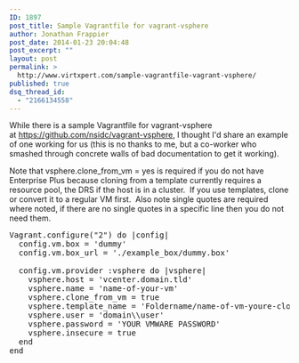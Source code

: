```yaml
---
ID: 1897
post_title: Sample Vagrantfile for vagrant-vsphere
author: Jonathan Frappier
post_date: 2014-01-23 20:04:48
post_excerpt: ""
layout: post
permalink: >
  http://www.virtxpert.com/sample-vagrantfile-vagrant-vsphere/
published: true
dsq_thread_id:
  - "2166134558"
---
```

While there is a sample Vagrantfile for vagrant-vsphere at <a href="https://github.com/nsidc/vagrant-vsphere" target="_blank">https://github.com/nsidc/vagrant-vsphere</a>, I thought I'd share an example of one working for us (this is no thanks to me, but a co-worker who smashed through concrete walls of bad documentation to get it working).

Note that vsphere.clone_from_vm = yes is required if you do not have Enterprise Plus because cloning from a template currently requires a resource pool, the DRS if the host is in a cluster.  If you use templates, clone or convert it to a regular VM first.  Also note single quotes are required where noted, if there are no single quotes in a specific line then you do not need them.
<pre>Vagrant.configure("2") do |config|
  config.vm.box = 'dummy'
  config.vm.box_url = './example_box/dummy.box'

  config.vm.provider :vsphere do |vsphere|
    vsphere.host = 'vcenter.domain.tld'
    vsphere.name = 'name-of-your-vm'
    vsphere.clone_from_vm = true
    vsphere.template_name = 'Foldername/name-of-vm-youre-cloning'
    vsphere.user = 'domain\\user'
    vsphere.password = 'YOUR VMWARE PASSWORD'
    vsphere.insecure = true
  end
end</pre>